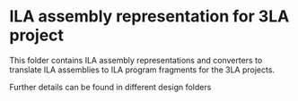 # ILA assembly representation for 3LA project

This folder contains ILA assembly representations and converters to translate ILA assemblies to ILA program fragments for the 3LA projects.

Further details can be found in different design folders